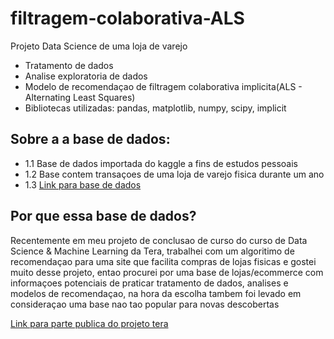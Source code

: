 # filtragem-colaborativa-ALS

Projeto Data Science de uma loja de varejo
- Tratamento de dados
- Analise exploratoria de dados
- Modelo de recomendaçao de filtragem colaborativa implicita(ALS - Alternating Least Squares)
- Bibliotecas utilizadas: pandas, matplotlib, numpy, scipy, implicit

## Sobre a a base de dados:

- 1.1 Base de dados importada do kaggle a fins de estudos pessoais
- 1.2 Base contem transaçoes de uma loja de varejo fisica durante um ano
- 1.3 [Link para base de dados](https://www.kaggle.com/datasets/marian447/retail-store-sales-transactions)

## Por que essa base de dados?

Recentemente em meu projeto de conclusao de curso do curso de Data Science & Machine Learning da Tera, trabalhei com um algoritimo de recomendaçao para uma site que facilita compras de lojas fisicas e gostei muito desse projeto, entao procurei por uma base de lojas/ecommerce com informaçoes potenciais de praticar tratamento de dados, analises e modelos de recomendaçao, na hora da escolha tambem foi levado em consideraçao uma base nao tao popular para novas descobertas

[Link para parte publica do projeto tera](https://github.com/MaxBurlamaque/tera_demo_notebooks)
